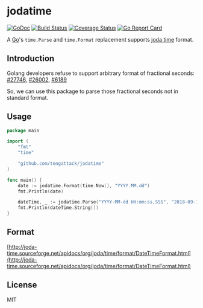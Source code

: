 # jodatime

[![GoDoc](https://godoc.org/github.com/tengattack/jodatime?status.svg)](https://godoc.org/github.com/tengattack/jodatime)
[![Build Status](https://travis-ci.org/tengattack/jodatime.svg)](https://travis-ci.org/tengattack/jodatime)
[![Coverage Status](https://coveralls.io/repos/github/tengattack/jodatime/badge.svg?branch=master)](https://coveralls.io/github/tengattack/jodatime?branch=master)
[![Go Report Card](http://goreportcard.com/badge/tengattack/jodatime)](http:/goreportcard.com/report/tengattack/jodatime)

A [Go](https://golang.org/)'s `time.Parse` and `time.Format` replacement supports [joda time](http://joda-time.sourceforge.net/apidocs/org/joda/time/format/DateTimeFormat.html) format.

## Introduction

Golang developers refuse to support arbitrary format of fractional seconds:
[#27746](https://github.com/golang/go/issues/27746), [#26002](https://github.com/golang/go/issues/26002), [#6189](https://github.com/golang/go/issues/6189)

So, we can use this package to parse those fractional seconds not in standard format.

## Usage

```go
package main

import (
	"fmt"
	"time"

	"github.com/tengattack/jodatime"
)

func main() {
	date := jodatime.Format(time.Now(), "YYYY.MM.dd")
	fmt.Println(date)

	dateTime, _ := jodatime.Parse("YYYY-MM-dd HH:mm:ss,SSS", "2018-09-19 19:50:26,208")
	fmt.Println(dateTime.String())
}
```

## Format

[http://joda-time.sourceforge.net/apidocs/org/joda/time/format/DateTimeFormat.html](http://joda-time.sourceforge.net/apidocs/org/joda/time/format/DateTimeFormat.html)

## License

MIT
